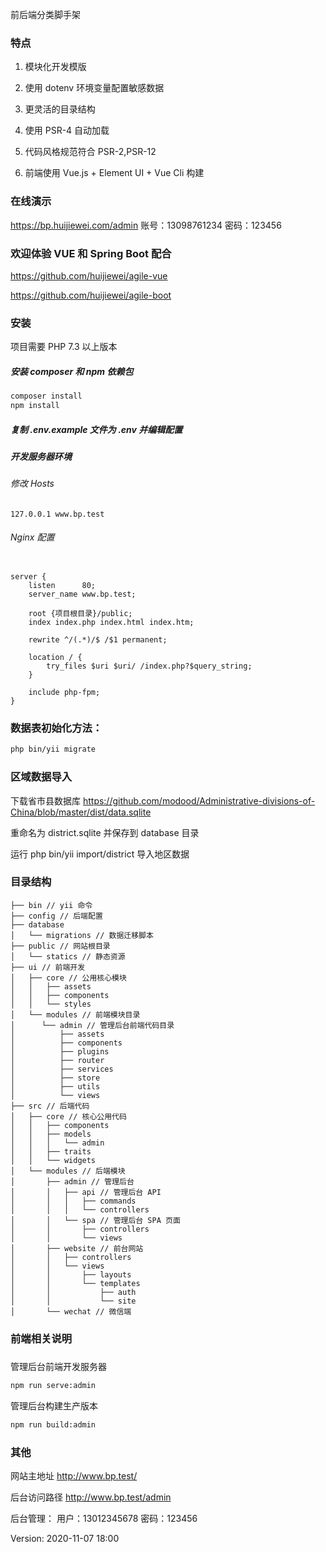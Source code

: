 前后端分类脚手架

### 特点

1. 模块化开发模版

2. 使用 dotenv 环境变量配置敏感数据

3. 更灵活的目录结构

4. 使用 PSR-4 自动加载

5. 代码风格规范符合 PSR-2,PSR-12

6. 前端使用 Vue.js + Element UI + Vue Cli 构建

### 在线演示
https://bp.huijiewei.com/admin
账号：13098761234
密码：123456

### 欢迎体验 VUE 和 Spring Boot 配合
https://github.com/huijiewei/agile-vue

https://github.com/huijiewei/agile-boot

### 安装

项目需要 PHP 7.3 以上版本

##### 安装 composer 和 npm 依赖包

```bash
composer install
npm install
```

##### 复制 .env.example 文件为 .env 并编辑配置

##### 开发服务器环境

###### 修改 Hosts
```text
127.0.0.1 www.bp.test
```

###### Nginx 配置
```text

server {
    listen      80;
    server_name www.bp.test;

    root {项目根目录}/public;
    index index.php index.html index.htm;

    rewrite ^/(.*)/$ /$1 permanent;

    location / {
        try_files $uri $uri/ /index.php?$query_string;
    }

    include php-fpm;
}
```

### 数据表初始化方法：

```bash
php bin/yii migrate
```
### 区域数据导入
下载省市县数据库 https://github.com/modood/Administrative-divisions-of-China/blob/master/dist/data.sqlite

重命名为 district.sqlite 并保存到 database 目录

运行 php bin/yii import/district 导入地区数据

### 目录结构
```
├── bin // yii 命令
├── config // 后端配置
├── database
│   └── migrations // 数据迁移脚本
├── public // 网站根目录
│   └── statics // 静态资源
├── ui // 前端开发
│   ├── core // 公用核心模块
│   │   ├── assets
│   │   ├── components
│   │   └── styles
│   └── modules // 前端模块目录
│      └── admin // 管理后台前端代码目录
│          ├── assets
│          ├── components
│          ├── plugins
│          ├── router
│          ├── services
│          ├── store
│          ├── utils
│          └── views
├── src // 后端代码
│   ├── core // 核心公用代码
│   │   ├── components
│   │   ├── models
│   │   │   └── admin
│   │   ├── traits
│   │   └── widgets
│   └── modules // 后端模块
│       ├── admin // 管理后台
│       │   ├── api // 管理后台 API
│       │   │   ├── commands
│       │   │   └── controllers
│       │   └── spa // 管理后台 SPA 页面
│       │       ├── controllers
│       │       └── views
│       ├── website // 前台网站
│       │   ├── controllers
│       │   └── views
│       │       ├── layouts
│       │       └── templates
│       │           ├── auth
│       │           └── site
│       └── wechat // 微信端
```

### 前端相关说明
#####
管理后台前端开发服务器
```bash
npm run serve:admin
```
管理后台构建生产版本
```bash
npm run build:admin
```

### 其他

网站主地址
http://www.bp.test/

后台访问路径
http://www.bp.test/admin

后台管理：
用户：13012345678
密码：123456

Version: 2020-11-07 18:00

